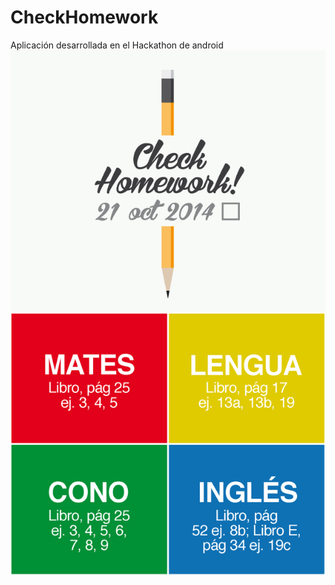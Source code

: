 CheckHomework
=============

Aplicación desarrollada en el Hackathon de android
![alt text](https://github.com/AndroidHackathonGDGGranCanaria/CheckHomework/blob/develop/Demo.jpg "Diseño de la App")

